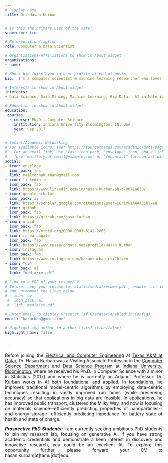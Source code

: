 ```yaml
---
# Display name
title: Dr. Hasan Kurban


# Is this the primary user of the site?
superuser: true

# Role/position/tagline
role: Computer & Data Scientist

# Organizations/Affiliations to show in About widget
organizations:
- name: 

# Short bio (displayed in user profile at end of posts)
bio:  I'm a computer scientist & machine learning researcher who loves building intelligent systems to find data-driven solutions to real-world problems. 

# Interests to show in About widget
interests:
- Data Science, Data Mining, Machine Learning, Big Data,  AI in Materials Science, Software Engineering

# Education to show in About widget
education:
 courses:  
  - course: Ph.D., Computer Science
    institution: Indiana University Bloomington, IN, USA
    year: Sep 2017
 

# Social/Academic Networking
# For available icons, see: https://sourcethemes.com/academic/docs/page-builder/#icons
#   For an email link, use "fas" icon pack, "envelope" icon, and a link in the
#   form "mailto:your-email@example.com" or "/#contact" for contact widget.
social:
- icon: envelope
  icon_pack: fas
  link: mailto:hakurban@gmail.com
- icon: linkedin-in
  icon_pack: fab
  link: https://www.linkedin.com/in/hasan-kurban-ph-d-8071a038/
- icon: google-scholar
  icon_pack: ai
  link: https://scholar.google.com/citations?user=i8riPvIAAAAJ&hl=en
- icon: github
  icon_pack: fab
  link: https://github.com/hasankurban
- icon: orcid
  icon_pack: fab
  link: https://orcid.org/0000-0003-3142-2866
- icon: researchgate
  icon_pack: fab  
  link: https://www.researchgate.net/profile/Hasan_Kurban
- icon: instagram
  icon_pack: fab
  link: https://www.instagram.com/hasankurban.cs/?hl=en
- icon: "cv"
  icon_pack: ai
  link: "media/cv.pdf"

# Link to a PDF of your resume/CV.
# To use: copy your resume to `static/media/resume.pdf`, enable `ai` icons in `params.toml`, 
# and uncomment the lines below.
# - icon: cv
 #  icon_pack: ai
 #  link: media/cv.pdf

# Enter email to display Gravatar (if Gravatar enabled in Config)
email: "hakurban@gmail.com"

# Highlight the author in author lists? (true/false)
highlight_name: false


---
```

<style>
body {
text-align: justify}
</style>

Before joining the [Electrical and Computer Engineering](https://www.qatar.tamu.edu/academics/ecen/faculty-and-staff/dr.-hasan-kurban) at [Texas A&M at Qatar](https://www.qatar.tamu.edu), Dr. Hasan Kurban was a Visiting Associate Professor in the [Computer Science Department](https://cs.indiana.edu)  and [Data Science Program](https://datascience.indiana.edu/index.html) at  [Indiana University, Bloomington](https://www.indiana.edu), where he received his Ph.D. in Computer Science with a minor in Statistics (2017) and where he is currently an Adjunct Professor.   Dr. Kurban works in AI both foundational and applied.  In foundations, he improves traditional model-centric algorithms by employing data-centric techniques resulting in vastly improved run times (while preserving accuracy) so that applications in big data are feasible.    In applications, he has improved public transport, clustered the Milky Way, and now is focusing on materials science--efficiently predicting properties of nanoparticles--and energy storage--efficiently predicting impedance for battery state of health and state of charge.   

***Prospective PhD Students:*** I am currently seeking ambitious PhD students to join my  research lab, focusing on generative AI. If you have strong academic credentials and demonstrate a keen interest in discovery and innovative research, you could be an excellent fit. To explore this opportunity further, please forward your CV to hasan.kurban[at]tamu[dot]edu.